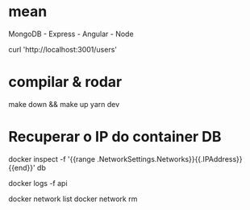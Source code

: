 # mean
MongoDB - Express - Angular - Node

curl 'http://localhost:3001/users'

# compilar & rodar
make down && make up
yarn dev

# Recuperar o IP do container DB 
docker inspect -f '{{range .NetworkSettings.Networks}}{{.IPAddress}}{{end}}' db

docker logs -f api

docker network list
docker network rm 
 

